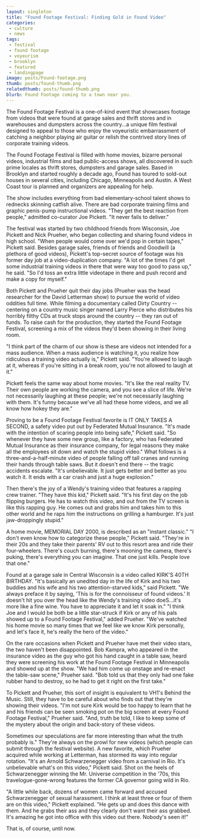 ```yaml
---
layout: singleton
title: "Found Footage Festival: Finding Gold in Found Video"
categories:
 - culture
 - news
tags:
 - festival
 - found footage
 - voyeurism
 - brooklyn
 - featured
 - landingpage
image: posts/Found-footage.png
thumb: posts/found-thumb.png
relatedthumb: posts/found-thumb.png
blurb: Found Footage coming to a town near you.
---
```


The Found Footage Festival is a one-of-kind event that showcases footage from videos that were found at garage sales and thrift stores and in warehouses and dumpsters across the country…a unique film festival designed to appeal to those who enjoy the voyeuristic embarrassment of catching a neighbor playing air guitar or relish the contrived story lines of corporate training videos.


The Found Footage Festival is filled with home movies, bizarre personal videos, industrial films and bad public-access shows, all discovered in such prime locales as thrift stores, dumpsters and garage sales. Based in Brooklyn and started roughly a decade ago, Found has toured to sold-out houses in several cities, including Chicago, Minneapolis and Austin. A West Coast tour is planned and organizers are appealing for help.

The show includes everything from bad elementary-school talent shows to rednecks skinning catfish alive. There are bad corporate training films and graphic penis-pump instructional videos. "They get the best reaction from people," admitted co-curator Joe Pickett. "It never fails to deliver."

The festival was started by two childhood friends from Wisconsin, Joe Pickett and Nick Prueher, who began collecting and sharing found videos in high school.
"When people would come over we'd pop in certain tapes," Pickett said.
Besides garage sales, friends of friends and Goodwill (a plethora of good videos), Pickett's top-secret source of footage was his former day job at a video-duplication company. "A lot of the times I'd get some industrial training videos in there that were way too good to pass up," he said. "So I'd toss an extra little videotape in there and push record and make a copy for myself."

Both Pickett and Prueher quit their day jobs (Prueher was the head researcher for the David Letterman show) to pursue the world of video oddities full time. While filming a documentary called Dirty Country -- centering on a country music singer named Larry Pierce who distributes his horribly filthy CDs at truck stops around the country -- they ran out of funds. To raise cash for the production, they started the Found Footage Festival, screening a mix of the videos they'd been showing in their living room.

"I think part of the charm of our show is these are videos not intended for a mass audience. When a mass audience is watching it, you realize how ridiculous a training video actually is," Pickett said. "You're allowed to laugh at it, whereas if you're sitting in a break room, you're not allowed to laugh at it."

Pickett feels the same way about home movies. "It's like the real reality TV. Their own people are working the camera, and you see a slice of life. We're not necessarily laughing at these people; we're not necessarily laughing with them. It's funny because we've all had these home videos, and we all know how hokey they are."

Proving to be a Found Footage Festival favorite is IT ONLY TAKES A SECOND, a safety video put out by Federated Mutual Insurance. "It's made with the intention of scaring people into being safe," Pickett said. "So whenever they have some new group, like a factory, who has Federated Mutual Insurance as their insurance company, for legal reasons they make all the employees sit down and watch the stupid video." What follows is a three-and-a-half-minute video of people falling off tall cranes and running their hands through table saws. But it doesn't end there -- the tragic accidents escalate. "It's unbelievable. It just gets better and better as you watch it. It ends with a car crash and just a huge explosion."

Then there's the joy of a Wendy's training video that features a rapping crew trainer.
"They have this kid," Pickett said. "It's his first day on the job flipping burgers. He has to watch this video, and out from the TV screen is like this rapping guy. He comes out and grabs him and takes him to this other world and he raps him the instructions on grilling a hamburger. It's just jaw-droppingly stupid."

A home movie, MEMORIAL DAY 2000, is described as an "instant classic." "I don't even know how to categorize these people," Pickett said. "They're in their 20s and they take their parents' RV out to this resort area and ride their four-wheelers. There's couch burning, there's mooning the camera, there's puking, there's everything you can imagine. That one just kills. People love that one."

Found at a garage sale in Central Wisconsin is a video called KIRK'S 40TH BIRTHDAY.
"It's basically an unedited day in the life of Kirk and his two buddies and his wife and his two attention-starved kids," said Pickett. "We always preface it by saying, 'This is for the connoisseur of found videos.' It doesn't hit you over the head like the Wendy's training video doeS…it's more like a fine wine. You have to appreciate it and let it soak in." "I think Joe and I would be both be a little star-struck if Kirk or any of his pals showed up to a Found Footage Festival," added Prueher. "We've watched his home movie so many times that we feel like we know Kirk personally, and let's face it, he's really the hero of the video."

On the rare occasions when Pickett and Prueher have met their video stars, the two haven't been disappointed. Bob Kampra, who appeared in the insurance video as the guy who got his hand caught in a table saw, heard they were screening his work at the Found Footage Festival in Minneapolis and showed up at the show. "We had him come up onstage and re-enact the table-saw scene," Prueher said. "Bob told us that they only had one fake rubber hand to destroy, so he had to get it right on the first take."

To Pickett and Prueher, this sort of insight is equivalent to VH1's Behind the Music. Still, they have to be careful about who finds out that they're showing their videos.
"I'm not sure Kirk would be too happy to learn that he and his friends can be seen smoking pot on the big screen at every Found Footage Festival," Prueher said. "And, truth be told, I like to keep some of the mystery about the origin and back-story of these videos.

Sometimes our speculations are far more interesting than what the truth probably is."
They're always on the prowl for new videos (which people can submit through the festival website). A new favorite, which Prueher acquired while working at Letterman, has stormed its way into regular rotation. "It's an Arnold Schwarzenegger video from a carnival in Rio. It's unbelievable what's on this video," Pickett said. Shot on the heels of Schwarzenegger winning the Mr. Universe competition in the '70s, this travelogue-gone-wrong features the former CA governor going wild in Rio.

"A little while back, dozens of women came forward and accused Schwarzenegger of sexual harassment. I think at least three or four of them are on this video," Pickett explained. "He gets up and does this dance with them. And he grabs their ass and they clearly don't want their ass grabbed. It's amazing he got into office with this video out there. Nobody's seen it!"

That is, of course, until now.
